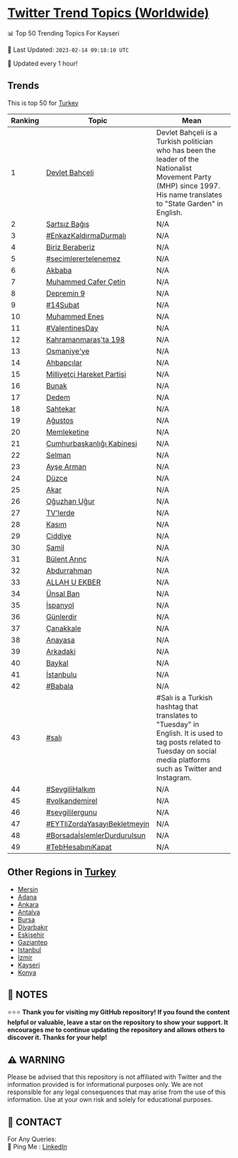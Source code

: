 [Twitter Trend Topics (Worldwide)](https://github.com/ErcinDedeoglu/Twitter-Trend-Topics)
==========


📊 Top 50 Trending Topics For Kayseri

📆 Last Updated: `2023-02-14 09:18:10 UTC`

🔧 Updated every 1 hour!


## Trends

This is top 50 for [Turkey](</Turkey>)

| Ranking | Topic | Mean |
| ------- | ------------ | ------------ |
| 1 | [Devlet Bahçeli](http://twitter.com/search?q=Devlet+Bah%c3%a7eli) | Devlet Bahçeli is a Turkish politician who has been the leader of the Nationalist Movement Party (MHP) since 1997. His name translates to "State Garden" in English. |
| 2 | [Şartsız Bağış](http://twitter.com/search?q=%c5%9earts%c4%b1z+Ba%c4%9f%c4%b1%c5%9f) | N/A |
| 3 | [#EnkazKaldırmaDurmalı](http://twitter.com/search?q=%23EnkazKald%c4%b1rmaDurmal%c4%b1) | N/A |
| 4 | [Biriz Beraberiz](http://twitter.com/search?q=Biriz+Beraberiz) | N/A |
| 5 | [#secimlerertelenemez](http://twitter.com/search?q=%23secimlerertelenemez) | N/A |
| 6 | [Akbaba](http://twitter.com/search?q=Akbaba) | N/A |
| 7 | [Muhammed Cafer Çetin](http://twitter.com/search?q=Muhammed+Cafer+%c3%87etin) | N/A |
| 8 | [Depremin 9](http://twitter.com/search?q=Depremin+9) | N/A |
| 9 | [#14Subat](http://twitter.com/search?q=%2314Subat) | N/A |
| 10 | [Muhammed Enes](http://twitter.com/search?q=Muhammed+Enes) | N/A |
| 11 | [#ValentinesDay](http://twitter.com/search?q=%23ValentinesDay) | N/A |
| 12 | [Kahramanmaraş'ta 198](http://twitter.com/search?q=Kahramanmara%c5%9f%27ta+198) | N/A |
| 13 | [Osmaniye'ye](http://twitter.com/search?q=Osmaniye%27ye) | N/A |
| 14 | [Ahbapçılar](http://twitter.com/search?q=Ahbap%c3%a7%c4%b1lar) | N/A |
| 15 | [Milliyetçi Hareket Partisi](http://twitter.com/search?q=Milliyet%c3%a7i+Hareket+Partisi) | N/A |
| 16 | [Bunak](http://twitter.com/search?q=Bunak) | N/A |
| 17 | [Dedem](http://twitter.com/search?q=Dedem) | N/A |
| 18 | [Sahtekar](http://twitter.com/search?q=Sahtekar) | N/A |
| 19 | [Ağustos](http://twitter.com/search?q=A%c4%9fustos) | N/A |
| 20 | [Memleketine](http://twitter.com/search?q=Memleketine) | N/A |
| 21 | [Cumhurbaşkanlığı Kabinesi](http://twitter.com/search?q=Cumhurba%c5%9fkanl%c4%b1%c4%9f%c4%b1+Kabinesi) | N/A |
| 22 | [Selman](http://twitter.com/search?q=Selman) | N/A |
| 23 | [Ayşe Arman](http://twitter.com/search?q=Ay%c5%9fe+Arman) | N/A |
| 24 | [Düzce](http://twitter.com/search?q=D%c3%bczce) | N/A |
| 25 | [Akar](http://twitter.com/search?q=Akar) | N/A |
| 26 | [Oğuzhan Uğur](http://twitter.com/search?q=O%c4%9fuzhan+U%c4%9fur) | N/A |
| 27 | [TV'lerde](http://twitter.com/search?q=TV%27lerde) | N/A |
| 28 | [Kasım](http://twitter.com/search?q=Kas%c4%b1m) | N/A |
| 29 | [Ciddiye](http://twitter.com/search?q=Ciddiye) | N/A |
| 30 | [Şamil](http://twitter.com/search?q=%c5%9eamil) | N/A |
| 31 | [Bülent Arınç](http://twitter.com/search?q=B%c3%bclent+Ar%c4%b1n%c3%a7) | N/A |
| 32 | [Abdurrahman](http://twitter.com/search?q=Abdurrahman) | N/A |
| 33 | [ALLAH U EKBER](http://twitter.com/search?q=ALLAH+U+EKBER) | N/A |
| 34 | [Ünsal Ban](http://twitter.com/search?q=%c3%9cnsal+Ban) | N/A |
| 35 | [İspanyol](http://twitter.com/search?q=%c4%b0spanyol) | N/A |
| 36 | [Günlerdir](http://twitter.com/search?q=G%c3%bcnlerdir) | N/A |
| 37 | [Çanakkale](http://twitter.com/search?q=%c3%87anakkale) | N/A |
| 38 | [Anayasa](http://twitter.com/search?q=Anayasa) | N/A |
| 39 | [Arkadaki](http://twitter.com/search?q=Arkadaki) | N/A |
| 40 | [Baykal](http://twitter.com/search?q=Baykal) | N/A |
| 41 | [İstanbulu](http://twitter.com/search?q=%c4%b0stanbulu) | N/A |
| 42 | [#Babala](http://twitter.com/search?q=%23Babala) | N/A |
| 43 | [#salı](http://twitter.com/search?q=%23sal%c4%b1) | #Salı is a Turkish hashtag that translates to "Tuesday" in English. It is used to tag posts related to Tuesday on social media platforms such as Twitter and Instagram. |
| 44 | [#SevgiliHalkım](http://twitter.com/search?q=%23SevgiliHalk%c4%b1m) | N/A |
| 45 | [#volkandemirel](http://twitter.com/search?q=%23volkandemirel) | N/A |
| 46 | [#sevgililergunu](http://twitter.com/search?q=%23sevgililergunu) | N/A |
| 47 | [#EYTliZordaYasayıBekletmeyin](http://twitter.com/search?q=%23EYTliZordaYasay%c4%b1Bekletmeyin) | N/A |
| 48 | [#BorsadaİslemlerDurdurulsun](http://twitter.com/search?q=%23Borsada%c4%b0slemlerDurdurulsun) | N/A |
| 49 | [#TebHesabınıKapat](http://twitter.com/search?q=%23TebHesab%c4%b1n%c4%b1Kapat) | N/A |



## Other Regions in [Turkey](</Turkey>)

* [Mersin](</Turkey/Mersin.md>)
* [Adana](</Turkey/Adana.md>)
* [Ankara](</Turkey/Ankara.md>)
* [Antalya](</Turkey/Antalya.md>)
* [Bursa](</Turkey/Bursa.md>)
* [Diyarbakır](</Turkey/Diyarbakır.md>)
* [Eskişehir](</Turkey/Eskişehir.md>)
* [Gaziantep](</Turkey/Gaziantep.md>)
* [Istanbul](</Turkey/Istanbul.md>)
* [Izmir](</Turkey/Izmir.md>)
* [Kayseri](</Turkey/Kayseri.md>)
* [Konya](</Turkey/Konya.md>)



## 📝 NOTES

⭐⭐⭐ **Thank you for visiting my GitHub repository! If you found the content helpful or valuable, leave a star on the repository to show your support. It encourages me to continue updating the repository and allows others to discover it. Thanks for your help!**


## ⚠️ WARNING

Please be advised that this repository is not affiliated with Twitter and the information provided is for informational purposes only. We are not responsible for any legal consequences that may arise from the use of this information. Use at your own risk and solely for educational purposes.


## 📨 CONTACT

 For Any Queries:  
            🏓 Ping Me : [LinkedIn](https://www.linkedin.com/in/ercindedeoglu/)
